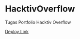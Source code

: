 # HacktivOverflow
Tugas Portfolio Hacktiv Overflow

[Deploy Link](http://hacktivoverflow.dnd.s3-website-ap-southeast-1.amazonaws.com/#/)

